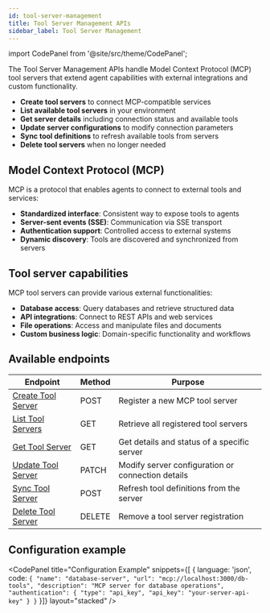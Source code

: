 ```yaml
---
id: tool-server-management
title: Tool Server Management APIs
sidebar_label: Tool Server Management
---
```


import CodePanel from '@site/src/theme/CodePanel';

The Tool Server Management APIs handle Model Context Protocol (MCP) tool 
servers that extend agent capabilities with external integrations and 
custom functionality.

- **Create tool servers** to connect MCP-compatible services
- **List available tool servers** in your environment
- **Get server details** including connection status and available tools
- **Update server configurations** to modify connection parameters
- **Sync tool definitions** to refresh available tools from servers
- **Delete tool servers** when no longer needed

## Model Context Protocol (MCP)

MCP is a protocol that enables agents to connect to external tools and services:
- **Standardized interface**: Consistent way to expose tools to agents
- **Server-sent events (SSE)**: Communication via SSE transport
- **Authentication support**: Controlled access to external systems
- **Dynamic discovery**: Tools are discovered and synchronized from servers

## Tool server capabilities

MCP tool servers can provide various external functionalities:
- **Database access**: Query databases and retrieve structured data
- **API integrations**: Connect to REST APIs and web services  
- **File operations**: Access and manipulate files and documents
- **Custom business logic**: Domain-specific functionality and workflows

## Available endpoints

| Endpoint | Method | Purpose |
|----------|--------|---------|
| [Create Tool Server](/docs/rest-api/create-tool-server) | POST | Register a new MCP tool server |
| [List Tool Servers](/docs/rest-api/list-tool-servers) | GET | Retrieve all registered tool servers |
| [Get Tool Server](/docs/rest-api/get-tool-server) | GET | Get details and status of a specific server |
| [Update Tool Server](/docs/rest-api/update-tool-server) | PATCH | Modify server configuration or connection details |
| [Sync Tool Server](/docs/rest-api/sync-tool-server) | POST | Refresh tool definitions from the server |
| [Delete Tool Server](/docs/rest-api/delete-tool-server) | DELETE | Remove a tool server registration |

## Configuration example

<CodePanel
title="Configuration Example"
  snippets={[
    {
      language: 'json',
      code: `{
   "name": "database-server",
   "url": "mcp://localhost:3000/db-tools",
   "description": "MCP server for database operations",
   "authentication": {
     "type": "api_key",
     "api_key": "your-server-api-key"
   }
}`
    }]}
  layout="stacked"
/>
